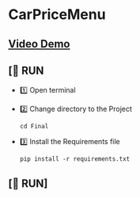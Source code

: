 # CarPriceMenu

## [Video Demo](https://youtu.be/i_xbuGzeR_Q)

## [🔧 RUN
- 1️⃣ Open terminal

- 2️⃣ Change directory to the Project

    ```
    cd Final
    ```
- 3️⃣ Install the Requirements file

    ```
    pip install -r requirements.txt
    ```
## [🔧 RUN]
